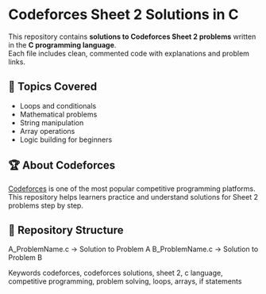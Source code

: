 # Codeforces Sheet 2 Solutions in C

This repository contains **solutions to Codeforces Sheet 2 problems** written in the **C programming language**.  
Each file includes clean, commented code with explanations and problem links.

## 🧩 Topics Covered
- Loops and conditionals
- Mathematical problems
- String manipulation
- Array operations
- Logic building for beginners

## 🏆 About Codeforces
[Codeforces](https://codeforces.com) is one of the most popular competitive programming platforms.  
This repository helps learners practice and understand solutions for Sheet 2 problems step by step.

## 📂 Repository Structure

A_ProblemName.c → Solution to Problem A
B_ProblemName.c → Solution to Problem B

Keywords
codeforces, codeforces solutions, sheet 2, c language, competitive programming, problem solving, loops, arrays, if statements
